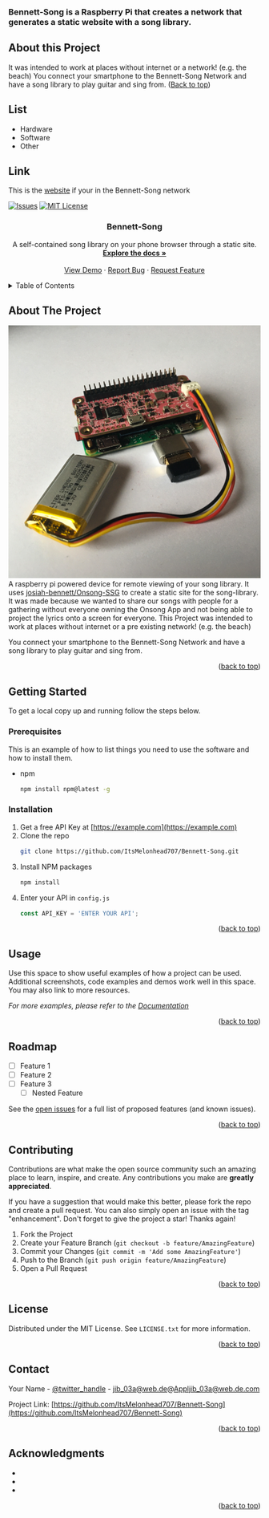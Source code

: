 ### Bennett-Song is a Raspberry Pi that creates a network that generates a static website with a song library.

## About this Project
It was intended to work at places without internet or a network! (e.g. the beach)
You connect your smartphone to the Bennett-Song Network 
and have a song library to play guitar and sing from.
([Back to top](README.md))

## List
- Hardware
- Software
- Other

## Link
This is the [website](http://3.14.15.9) if your in the Bennett-Song network


<!-- Improved compatibility of back to top link: See: https://github.com/othneildrew/Best-README-Template/pull/73 -->
<a name="readme-top"></a>
<!--
*** Thanks for checking out the Best-README-Template. If you have a suggestion
*** that would make this better, please fork the repo and create a pull request
*** or simply open an issue with the tag "enhancement".
*** Don't forget to give the project a star!
*** Thanks again! Now go create something AMAZING! :D
-->



<!-- PROJECT SHIELDS -->
<!--
*** I'm using markdown "reference style" links for readability.
*** Reference links are enclosed in brackets [ ] instead of parentheses ( ).
*** See the bottom of this document for the declaration of the reference variables
*** for contributors-url, forks-url, etc. This is an optional, concise syntax you may use.
*** https://www.markdownguide.org/basic-syntax/#reference-style-links
-->
[![Issues][issues-shield]][issues-url]
[![MIT License][license-shield]][license-url]

<h3 align="center">Bennett-Song</h3>

  <p align="center">
    A self-contained song library on your phone browser through a static site. 
    <br />
    <a href="https://github.com/ItsMelonhead707/Bennett-Song"><strong>Explore the docs »</strong></a>
    <br />
    <br />
    <a href="https://github.com/ItsMelonhead707/Bennett-Song">View Demo</a>
    ·
    <a href="https://github.com/ItsMelonhead707/Bennett-Song/issues">Report Bug</a>
    ·
    <a href="https://github.com/ItsMelonhead707/Bennett-Song/issues">Request Feature</a>
  </p>
</div>




<!-- TABLE OF CONTENTS -->
<details>
  <summary>Table of Contents</summary>
  <ol>
    <li>
      <a href="#about-the-project">About The Project</a>
      <ul>
        <li><a href="#built-with">Built With</a></li>
      </ul>
    </li>
    <li>
      <a href="#getting-started">Getting Started</a>
      <ul>
        <li><a href="#prerequisites">Prerequisites</a></li>
        <li><a href="#installation">Installation</a></li>
      </ul>
    </li>
    <li><a href="#usage">Usage</a></li>
    <li><a href="#roadmap">Roadmap</a></li>
    <li><a href="#contributing">Contributing</a></li>
    <li><a href="#license">License</a></li>
    <li><a href="#contact">Contact</a></li>
    <li><a href="#acknowledgments">Acknowledgments</a></li>
  </ol>
</details>



<!-- ABOUT THE PROJECT -->
## About The Project

[![Bennett-Song-Screenshot][product-screenshot]](https://example.com)
<br />
A raspberry pi powered device for remote viewing of your song library.
It uses [josiah-bennett/Onsong-SSG](https://github.com/josiah-bennett/Onsong-SSG) 
to create a static site for the song-library.
It was made because we wanted to share our songs with people for a gathering without
everyone owning the Onsong App and not being able to project the lyrics onto a screen for everyone.
This Project was intended to work at places without internet or a pre existing network! (e.g. the beach)

You connect your smartphone to the Bennett-Song Network 
and have a song library to play guitar and sing from.

<p align="right">(<a href="#readme-top">back to top</a>)</p>



<!-- GETTING STARTED -->
## Getting Started

To get a local copy up and running follow the steps below.

### Prerequisites

This is an example of how to list things you need to use the software and how to install them.
* npm
  ```sh
  npm install npm@latest -g
  ```

### Installation

1. Get a free API Key at [https://example.com](https://example.com)
2. Clone the repo
   ```sh
   git clone https://github.com/ItsMelonhead707/Bennett-Song.git
   ```
3. Install NPM packages
   ```sh
   npm install
   ```
4. Enter your API in `config.js`
   ```js
   const API_KEY = 'ENTER YOUR API';
   ```

<p align="right">(<a href="#readme-top">back to top</a>)</p>



<!-- USAGE EXAMPLES -->
## Usage

Use this space to show useful examples of how a project can be used. Additional screenshots, code examples and demos work well in this space. You may also link to more resources.

_For more examples, please refer to the [Documentation](https://example.com)_

<p align="right">(<a href="#readme-top">back to top</a>)</p>



<!-- ROADMAP -->
## Roadmap

- [ ] Feature 1
- [ ] Feature 2
- [ ] Feature 3
    - [ ] Nested Feature

See the [open issues](https://github.com/ItsMelonhead707/Bennett-Song/issues) for a full list of proposed features (and known issues).

<p align="right">(<a href="#readme-top">back to top</a>)</p>



<!-- CONTRIBUTING -->
## Contributing

Contributions are what make the open source community such an amazing place to learn, inspire, and create. Any contributions you make are **greatly appreciated**.

If you have a suggestion that would make this better, please fork the repo and create a pull request. You can also simply open an issue with the tag "enhancement".
Don't forget to give the project a star! Thanks again!

1. Fork the Project
2. Create your Feature Branch (`git checkout -b feature/AmazingFeature`)
3. Commit your Changes (`git commit -m 'Add some AmazingFeature'`)
4. Push to the Branch (`git push origin feature/AmazingFeature`)
5. Open a Pull Request

<p align="right">(<a href="#readme-top">back to top</a>)</p>



<!-- LICENSE -->
## License

Distributed under the MIT License. See `LICENSE.txt` for more information.

<p align="right">(<a href="#readme-top">back to top</a>)</p>



<!-- CONTACT -->
## Contact

Your Name - [@twitter_handle](https://twitter.com/twitter_handle) - jib_03a@web.de@Appljib_03a@web.de.com

Project Link: [https://github.com/ItsMelonhead707/Bennett-Song](https://github.com/ItsMelonhead707/Bennett-Song)

<p align="right">(<a href="#readme-top">back to top</a>)</p>



<!-- ACKNOWLEDGMENTS -->
## Acknowledgments

* []()
* []()
* []()

<p align="right">(<a href="#readme-top">back to top</a>)</p>



<!-- MARKDOWN LINKS & IMAGES -->
<!-- https://www.markdownguide.org/basic-syntax/#reference-style-links -->
[issues-shield]: https://img.shields.io/github/issues/ItsMelonhead707/Bennett-Song.svg?style=for-the-badge
[issues-url]: https://github.com/ItsMelonhead707/Bennett-Song/issues
[license-shield]: https://img.shields.io/github/license/ItsMelonhead707/Bennett-Song.svg?style=for-the-badge
[license-url]: https://github.com/ItsMelnhead707/Bennett-Song/blob/master/LICENSE.txt
[product-screenshot]: images/screenshot.png